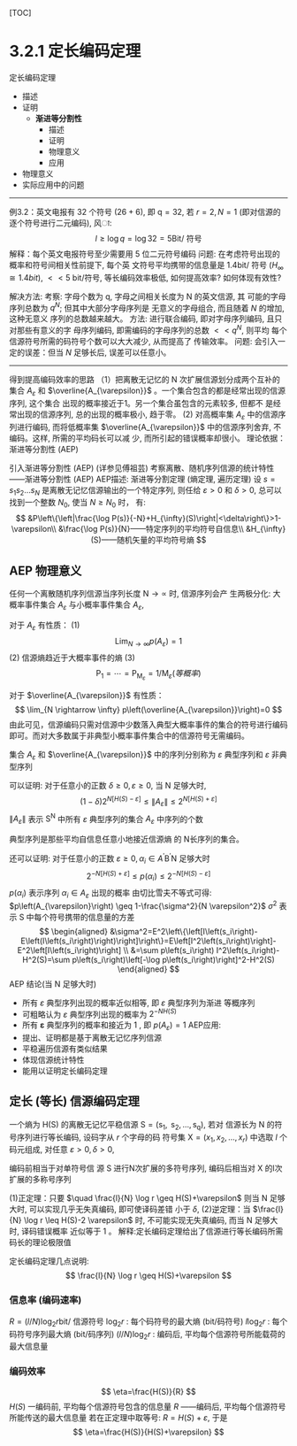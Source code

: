[TOC]

# 3.2.1 定长编码定理

定长编码定理
- 描述
- 证明
  - **渐进等分割性**
    - 描述
    - 证明
    - 物理意义
    - 应用
- 物理意义
- 实际应用中的问题

---

例3.2：英文电报有 32 个符号 $(26+6)$, 即 $\mathrm{q}=32$, 若 $r=2, N=1$ (即对信源的逐个符号进行二元编码), 风ा:
$$
l \geq \log q=\log 32=5 \mathrm{Bit} / \text { 符号 }
$$
解释：每个英文电报符号至少需要用 5 位二元符号编码
问题: 在考虑符号出现的概率和符号间相关性前提下, 每个英 文符号平均携带的信息量是 $1.4 \mathrm{bit} /$ 符号 $\left(H_{\infty} \cong 1.4 b i t\right)$, $<<5$ bit/符号,
等长编码效率极低, 如何提高效率? 如何体现有效性?



解决方法:
考察: 字母个数为 $\mathrm{q}$, 字母之间相关长度为 $\mathrm{N}$ 的英文信源, 其 可能的字母序列总数为 $q^N$; 但其中大部分字母序列是 无意义的字母组合, 而且随着 $N$ 的增加, 这种无意义 序列的总数越来越大。
方法: 进行联合编码, 即对字母序列编码, 且只对那些有意义的字 母序列编码, 即需编码的字母序列的总数 $<<q^N$, 则平均 每个信源符号所需的码符号个数可以大大减少, 从而提高了 传输效率。
问题: 会引入一定的误差：但当 $N$ 足够长后, 误差可以任意小。

---

得到提高编码效率的思路
（1）把离散无记忆的 $\mathrm{N}$ 次扩展信源划分成两个互补的集合 $A_{\varepsilon}$ 和 $\overline{A_{\varepsilon}}$ 。一个集合包含的都是经常出现的信源序列, 这个集合 出现的概率接近于1。另一个集合虽包含的元素较多, 但都不 是经常出现的信源序列, 总的出现的概率极小, 趋于零。
(2) 对高概率集 $A_{\varepsilon}$ 中的信源序列进行编码, 而将低概率集 $\overline{A_{\varepsilon}}$ 中的信源序列舍弃, 不编码。这样, 所需的平均码长可以减 少, 而所引起的错误概率却很小。
理论依据：渐进等分割性 (AEP)

引入渐进等分割性 (AEP) (详参见傅祖芸)
考察离散、随机序列信源的统计特性
——渐进等分割性 (AEP)
AEP描述: 渐进等分割定理 (熵定理, 遍历定理) 设 $s=s_1 s_2 \ldots s_N$ 是离散无记忆信源输出的一个特定序列, 则任给 $\varepsilon>0$ 和 $\delta>0$, 总可以找到一个整数 $N_0$, 使当 $N \geq N_0$ 时， 有:
$$
&P\left\{\left|\frac{\log P(s)}{-N}+H_{\infty}(S)\right|<\delta\right\}>1-\varepsilon\\
&\frac{\log P(s)}{N}——特定序列的平均符号自信息\\
&H_{\infty}(S)——随机矢量的平均符号熵
$$

## $\mathrm{AEP}$ 物理意义

任何一个离散随机序列信源当序列长度 $\mathrm{N} \rightarrow \propto$ 时, 信源序列会产 生两极分化: 大概率事件集合 $A_{\varepsilon}$ 与小概率事件集合 $A_{\varepsilon}$,

对于 $A_{\varepsilon}$ 有性质：
(1)
$$
\operatorname{Lim}_{N \rightarrow \infty} p\left(A_{\varepsilon}\right)=1
$$
(2) 信源熵趋近于大概率事件的熵
(3)
$$
\mathrm{P}_1=\cdots=\mathrm{P}_{\mathrm{M}_{\varepsilon}}=1 / \mathrm{M}_{\varepsilon}(等概率)
$$

对于 $\overline{A_{\varepsilon}}$ 有性质： 
$$
\lim_{N \rightarrow \infty} p\left(\overline{A_{\varepsilon}}\right)=0
$$
由此可见，信源编码只需对信源中少数落入典型大概率事件的集合的符号进行编码即可。而对大多数属于非典型小概率事件集合中的信源符号无需编码。

集合 $A_{\varepsilon}$ 和 $\overline{A_{\varepsilon}}$ 中的序列分别称为 $\varepsilon$ 典型序列和 $\varepsilon$ 非典型序列 

可以证明: 对于任意小的正数 $\delta \geq 0, \varepsilon \geq 0$, 当 $\mathrm{N}$ 足够大时,
$$
(1-\delta) 2^{N[H(S)-\varepsilon]} \leq\left\|A_{\varepsilon}\right\| \leq 2^{N[H(S)+\varepsilon]}
$$
$\left\|A_{\varepsilon}\right\|$ 表示 $\mathrm{S}^{\mathrm{N}}$ 中所有 $\varepsilon$ 典型序列的集合 $A_{\varepsilon}$ 中序列的个数

典型序列是那些平均自信息任意小地接近信源熵 的 N长序列的集合。

还可以证明: 对于任意小的正数 $\varepsilon \geq 0, \alpha_i \in A^{\prime} \mathrm{B}^{\prime} \mathrm{N}$ 足够大时
$$
2^{-N[H(S)+\varepsilon]} \leq p\left(\alpha_i\right) \leq 2^{-N[H(S)-\varepsilon]}
$$
$p\left(\alpha_i\right)$ 表示序列 $\alpha_i \in A_{\varepsilon}$ 出现的概率
由切比雪夫不等式可得: $p\left(A_{\varepsilon}\right) \geq 1-\frac{\sigma^2}{N \varepsilon^2}$
$\sigma^2$ 表示 $\mathrm{S}$ 中每个符号携带的信息量的方差
$$
\begin{aligned}
&\sigma^2=E^2\left\{\left[I\left(s_i\right)-E\left(I\left(s_i\right)\right)\right]\right\}=E\left[I^2\left(s_i\right)\right]-E^2\left[I\left(s_i\right)\right] \\
&=\sum p\left(s_i\right) I^2\left(s_i\right)-H^2(S)=\sum p\left(s_i\right)\left[-\log p\left(s_i\right)\right]^2-H^2(S)
\end{aligned}
$$
$\mathrm{AEP}$ 结论(当 $\mathrm{N}$ 足够大时)
- 所有 $\varepsilon$ 典型序列出现的概率近似相等, 即 $\varepsilon$ 典型序列为渐进 等概序列
- 可粗略认为 $\varepsilon$ 典型序列出现的概率为 $2^{-N H(S)}$
- 所有 $\boldsymbol{\varepsilon}$ 典型序列的概率和接近为 1 , 即 $p\left(A_{\varepsilon}\right)=1$
AEP应用:
- 提出、证明都是基于离散无记忆序列信源
- 平稳遍历信源有类似结果
- 体现信源统计特性
- 能用以证明定长编码定理

## 定长 (等长) 信源编码定理



一个熵为 $\mathrm{H}(\mathrm{S})$ 的离散无记忆平稳信源 $\mathrm{S}=\left(\mathrm{s}_1, \mathrm{~s}_2, \ldots, \mathrm{s}_{\mathrm{q}}\right)$, 若对 信源长为 $\mathrm{N}$ 的符号序列进行等长编码, 设码字从 $r$ 个字母的码 符号集 $\mathrm{X}=\left(x_1, x_2, \ldots, x_r\right)$ 中选取 $l$ 个码元组成, 对任意 $\varepsilon>0, \delta>0$,

编码前相当于对单符号信 源 $\mathrm{S}$ 进行N次扩展的多符号序列, 编码后相当对 $\mathrm{X}$ 的l次扩展的多称号序列

(1)正定理：只要 $\quad \frac{l}{N} \log r \geq H(S)+\varepsilon$
则当 $\mathrm{N}$ 足够大时, 可以实现几乎无失真编码, 即可使译码差错 小于 $\delta$,
(2)逆定理：当 $\frac{l}{N} \log r \leq H(S)-2 \varepsilon$
时, 不可能实现无失真编码, 而当 $\mathrm{N}$ 足够大时, 译码错误概率 近似等于 1 。
解释:定长编码定理给出了信源进行等长编码所需码长的理论极限值

定长编码定理几点说明:
$$
\frac{l}{N} \log r \geq H(S)+\varepsilon
$$
### 信息率 (编码速率)

$R=(l / N) \log _2 r \mathrm{bit} /$ 信源符号
$\log _2 r$ : 每个码符号的最大熵 (bit/码符号)
$l \log _2 r$ : 每个码符号序列最大熵 (bit/码序列)
$(l / N) \log _2 r$ : 编码后, 平均每个信源符号所能载荷的最大信息量

### 编码效率

$$
\eta=\frac{H(S)}{R}
$$
$H(S)$ 一编码前, 平均每个信源符号包含的信息量 $R$ ——编码后, 平均每个信源符号所能传送的最大信息量 若在正定理中取等号: $R=H(S)+\varepsilon$, 于是
$$
\eta=\frac{H(S)}{H(S)+\varepsilon}
$$